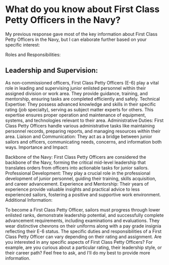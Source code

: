 # What do you know about First Class Petty Officers in the Navy?

My previous response gave most of the key information about First Class Petty Officers in the Navy, but I can elaborate further based on your specific interest:

Roles and Responsibilities:

## Leadership and Supervision: 

As non-commissioned officers, First Class Petty Officers (E-6) play a vital role in leading and supervising junior enlisted personnel within their assigned division or work area. They provide guidance, training, and mentorship, ensuring tasks are completed efficiently and safely.
Technical Expertise: They possess advanced knowledge and skills in their specific rating (job specialty), serving as subject matter experts for others. This expertise ensures proper operation and maintenance of equipment, systems, and technologies relevant to their area.
Administrative Duties: First Class Petty Officers handle various administrative tasks like maintaining personnel records, preparing reports, and managing resources within their area.
Liaison and Communication: They act as a bridge between junior sailors and officers, communicating needs, concerns, and information both ways.
Importance and Impact:

Backbone of the Navy: First Class Petty Officers are considered the backbone of the Navy, forming the critical mid-level leadership that translates orders from officers into actionable tasks for junior sailors.
Professional Development: They play a crucial role in the professional development of junior personnel, guiding their training, skills acquisition, and career advancement.
Experience and Mentorship: Their years of experience provide valuable insights and practical advice to less experienced sailors, fostering a positive and supportive work environment.
Additional Information:

To become a First Class Petty Officer, sailors must progress through lower enlisted ranks, demonstrate leadership potential, and successfully complete advancement requirements, including examinations and evaluations.
They wear distinctive chevrons on their uniforms along with a pay grade insignia reflecting their E-6 status.
The specific duties and responsibilities of a First Class Petty Officer can vary depending on their rating and assignment.
Are you interested in any specific aspects of First Class Petty Officers? For example, are you curious about a particular rating, their leadership style, or their career path? Feel free to ask, and I'll do my best to provide more information.
